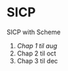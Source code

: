 # SICP
SICP with Scheme
<ol>
<li><i>Chap 1 til aug</i><br /></li>
<li>Chap 2 til oct <br /></li>
<li>Chap 3 til dec <br /></li>
</ol>
